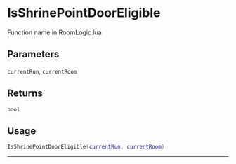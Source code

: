 # IsShrinePointDoorEligible
Function name in RoomLogic.lua
## Parameters
`currentRun`, `currentRoom`
## Returns
`bool`
## Usage
```lua
IsShrinePointDoorEligible(currentRun, currentRoom)
```
---
